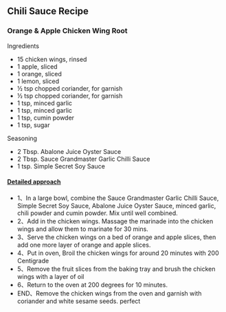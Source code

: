 ## Chili Sauce Recipe

### Orange & Apple Chicken Wing Root
  
Ingredients
- 15 chicken wings, rinsed
- 1 apple, sliced
- 1 orange, sliced
- 1 lemon, sliced
- ½ tsp chopped coriander, for garnish
- ½ tsp chopped coriander, for garnish
- 1 tsp, minced garlic
- 1 tsp, minced garlic
- 1 tsp, cumin powder
- 1 tsp, sugar
    
Seasoning
- 2 Tbsp. Abalone Juice Oyster Sauce
- 2 Tbsp. Sauce Grandmaster Garlic Chilli Sauce
- 1 tsp. Simple Secret Soy Sauce
#### [Detailed approach](https://saucegrandmaster.com/2022/05/30/orange-apple-chicken-wing-root/)

- 1、In a large bowl, combine the Sauce Grandmaster Garlic Chilli Sauce, Simple Secret Soy Sauce, Abalone Juice Oyster Sauce, minced garlic, chili powder and cumin powder. Mix until well combined.
- 2、Add in the chicken wings. Massage the marinade into the chicken wings and allow them to marinate for 30 mins.
- 3、Serve the chicken wings on a bed of orange and apple slices, then add one more layer of orange and apple slices.
- 4、Put in oven, Broil the chicken wings for around 20 minutes with 200 Centigrade
- 5、Remove the fruit slices from the baking tray and brush the chicken wings with a layer of oil
- 6、Return to the oven at 200 degrees for 10 minutes.
- END、Remove the chicken wings from the oven and garnish with coriander and white sesame seeds. perfect
